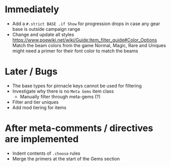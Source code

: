 # Immediately
* Add a `#.strict BASE .if Show` for progression drops in case any gear base is outside campaign range
* Change and update all styles
    https://www.poewiki.net/wiki/Guide:Item_filter_guide#Color_Options
    Match the beam colors from the game
        Normal, Magic, Rare and Uniques might need a primer for their font color to match the beams

# Later / Bugs
* The base types for pinnacle keys cannot be used for filtering
* Investigate why there is no `Meta Gems` item class
    * Manually filter through meta-gems (?)
* Filter and tier uniques
* Add mod tiering for items

# After meta-comments / directives are implemented
* Indent contents of `.choose` rules
* Merge the primers at the start of the Gems section